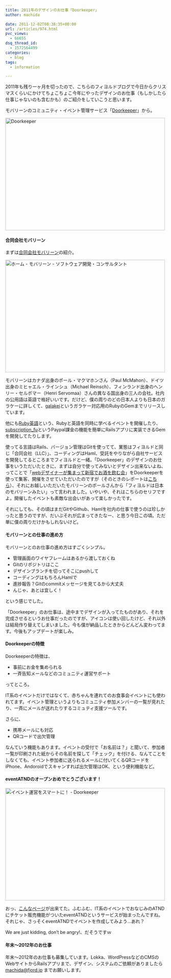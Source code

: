 ```yaml
---
title: 2011年のデザインのお仕事「Doorkeeper」
author: machida

date: 2011-12-02T08:38:35+00:00
url: /articles/974.html
pvc_views:
  - 66655
dsq_thread_id:
  - 1572564499
categories:
  - blog
tags:
  - information

---
```

2011年も残り一ヶ月を切ったので、こちらのフィヨルドブログで今日からクリスマスくらいにかけてちょこちょこ今年にやったデザインのお仕事（もしかしたら仕事じゃないのも含むかも）のご紹介をしていこうと思います。

モバリーンのコミュニティ・イベント管理サービス「<a href="http://www.doorkeeper.jp/" target="_blank">Doorkeeper</a>」から。

<p class="image">
  <a href="http://www.doorkeeper.jp/" target="_blank"><img src="http://farm8.staticflickr.com/7012/6440576853_d58c415dd0.jpg" width="500" height="351" alt="Doorkeeper" /></a>
</p>

#### 合同会社モバリーン

まずは<a href="http://www.mobalean.com/" target="_blank">合同会社モバリーン</a>の紹介。

<p class="image">
  <a href="http://www.mobalean.com/ja" target="_blank"><img src="http://farm8.staticflickr.com/7166/6440589567_a3c6f6f4c7.jpg" width="500" height="351" alt="ホーム - モバリーン - ソフトウェア開発・コンサルタント" /></a>
</p>

モバリーンはカナダ出身のポール・マクマホンさん（Paul McMahon）、ドイツ出身のミヒャエル・ラインシュ（Michael Reinsch）、フィンランド出身のヘンリー・セルボマー（Henri Servomaa）さんの異なる国出身の三人の会社。社内の公用語は英語で格好いいです。だけど、僕の周りのどの日本人よりも日本のガラケーに詳しくて、<a href="http://galakei.mobalean.com/" target="_blank">galakei</a>というガラケー対応用のRubyのGemまでリリースしています。

他にも<a href="http://rubyeigo.doorkeeper.jp/" target="_blank">Ruby英語</a>という、Rubyと英語を同時に学べるイベントを開催したり、<a href="https://github.com/mobalean/subscription_fu" target="_blank">subscription_fu</a>というPaypal課金の機能を簡単にRailsアプリに実装できるGemを開発してたりします。

使ってる言語はRails、バージョン管理はGitを使ってて、業態はフィヨルドと同じ「合同会社（LLC）」、コーディングはHaml、受託をやりながら自社サービスを開発してるところまでフィヨルドと一緒。「Doorkeeper」のデザインのお仕事をいうただいたときに、まずは自分で使ってみないとデザイン出来ないよね、ってことで「<a href="fjord.doorkeeper.jp" target="_blank">webデザイナーが集まって新宿でお酒を飲む会</a>」をDoorkeeperを使って集客、開催をさせていただいたのですが（そのときのレポートは<a href="http://kuroigamen.com/29" target="_blank">こちら</a>）、それにお越しいただいたモバリーンのポールさんから「フィヨルドは日本のモバリーンみたい」って言われました。いやいや、それはこちらのセリフですよ。開催したイベントも素敵な出会いがあって楽しかったです。

それにしても、その頃はまだGitやGithub、Hamlを社内の仕事で使うのは珍しかったと思うのですが、だいぶそれが広まってきたなー、と思う今日この頃。ただ単に僕の周りだけかもしれないけど。

#### モバリーンとの仕事の進め方

モバリーンとのお仕事の進め方はすごくシンプル。

  * 管理画面のワイヤフレームはあるから渡しておくね
  * Gitのリポジトリはここ
  * デザインブランチを切ってそこにpushして
  * コーディングはもちろんHamlで
  * 進捗報告？Gitのcommitメッセージを見てるから大丈夫
  * んじゃ、あとは宜しく！

という感じでした。

「Doorkeeper」のお仕事は、途中までデザインが入ってたものがあり、それを完成させるというお仕事だったのですが、アイコンは使い回したけど、それ以外は結局作り替えてしまいました。今も僕が納品したときからどんどん変わってます。今後もアップデートが楽しみ。

#### Doorkeeperの特徴

Doorkeeperの特徴は、

  * 事前にお金を集められる
  * 一斉告知メールなどのコミュニティ運営サポート

ってところ。

IT系のイベントだけではなくて、赤ちゃんを連れてのお食事会イベントにも使われてます。イベント管理というよりもコミュニティ参加メンバーの一覧が見れたり、一斉にメールが送れたりするコミュティ支援ツールです。

さらに、

  * 携帯メールにも対応
  * QRコードで出欠管理

なんていう機能もあります。イベントの受付で「お名前は？」と聞いて、参加者一覧が印刷された紙からその名前を探して「チェック」を付ける、なんてことをしなくても、イベント参加者に送られるメールに付いてくるQRコードをiPhone、Andoroidでスキャンすれば出欠管理はOK、という便利機能など。

#### eventATNDのオープンおめでとうございます！

<p class="image">
  <a href="http://www.doorkeeper.jp/welcome_atnd" target="_blank"><img src="http://farm8.staticflickr.com/7019/6440601849_b6be1a14dd.jpg" width="500" height="351" alt="イベント運営をスマートに！ - Doorkeeper" /></a>
</p>

おっ、<a href="http://www.doorkeeper.jp/welcome_atnd" target="_blank">こんなページ</a>が出来てた。ふむふむ、IT系のイベントでおなじみのATNDにチケット販売機能がついたeventATNDというサービスが始まったんですね。それじゃ、さっそくeventATNDでイベントを作成してみよう…あれ？

We are just kidding, don&#8217;t be angry!、だそうですｗ

#### 年末〜2012年のお仕事

年末〜2012年のお仕事も募集しています。Lokka、WordPressなどのCMSのWebサイトからRailsアプリまで、デザイン、システムのご依頼がありましたら machida@fjord.jp までお願いします。